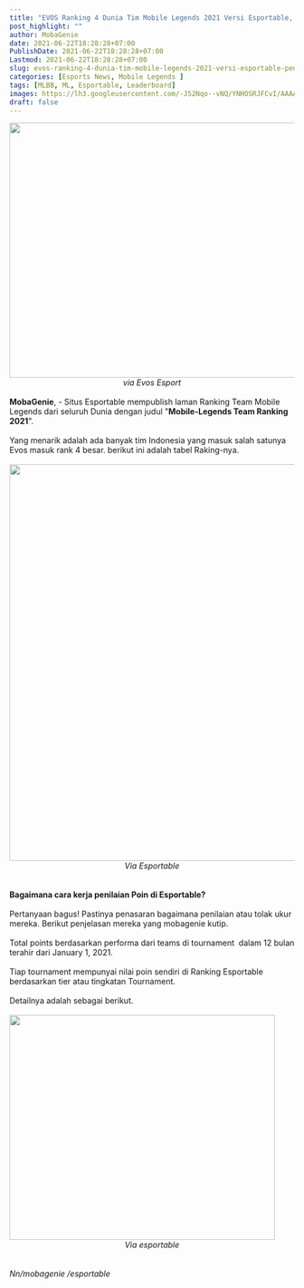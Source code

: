 ```yaml
---
title: "EVOS Ranking 4 Dunia Tim Mobile Legends 2021 Versi Esportable, Penjelasan Lengkap!"
post_highlight: ""
author: MobaGenie
date: 2021-06-22T18:28:28+07:00
PublishDate: 2021-06-22T18:28:28+07:00
Lastmod: 2021-06-22T18:28:28+07:00
slug: evos-ranking-4-dunia-tim-mobile-legends-2021-versi-esportable-penjelasan-lengkap
categories: [Esports News, Mobile Legends ]
tags: [MLBB, ML, Esportable, Leaderboard]
images: https://lh3.googleusercontent.com/-J52Nqo--vNQ/YNHOSRJFCvI/AAAAAAAAB0I/MAuxxPRgSwIw45uJUaKBQrmF3yiTPGklgCLcBGAsYHQ/s800/IMG_ORG_1624362225009.jpeg
draft: false
---
```

<div><div text-align: center;"><a href="https://lh3.googleusercontent.com/-J52Nqo--vNQ/YNHOSRJFCvI/AAAAAAAAB0I/MAuxxPRgSwIw45uJUaKBQrmF3yiTPGklgCLcBGAsYHQ/s800/IMG_ORG_1624362225009.jpeg"  ><img  src="https://lh3.googleusercontent.com/-J52Nqo--vNQ/YNHOSRJFCvI/AAAAAAAAB0I/MAuxxPRgSwIw45uJUaKBQrmF3yiTPGklgCLcBGAsYHQ/s800/IMG_ORG_1624362225009.jpeg"  width="800" height="450"  ></a></div><i><div style="text-align: center;"><i>via Evos Esport</i></div></i><div style="text-align: center;"><br>
</div></div><div><b>MobaGenie</b>, - Situs Esportable mempublish laman Ranking Team Mobile Legends dari seluruh Dunia dengan judul "<b>Mobile-Legends Team Ranking 2021</b>".</div><div><br>
</div><div>Yang menarik adalah ada banyak tim Indonesia yang masuk salah satunya Evos masuk rank 4 besar. berikut ini adalah tabel Raking-nya.&nbsp;</div><div><br>
</div><div><div text-align: center;"><a href="https://lh3.googleusercontent.com/-EszwQuCCAqA/YNHOUP0o0YI/AAAAAAAAB0M/QO5Dp84XFMklruNVFteyeDeYzWQrFacowCLcBGAsYHQ/s700/IMG_ORG_1624362323885.jpeg"  ><img  src="https://lh3.googleusercontent.com/-EszwQuCCAqA/YNHOUP0o0YI/AAAAAAAAB0M/QO5Dp84XFMklruNVFteyeDeYzWQrFacowCLcBGAsYHQ/s700/IMG_ORG_1624362323885.jpeg"  width="576" height="700"  ></a></div><i><div style="text-align: center;"><i>Via Esportable</i></div></i><br>
</div><div><br>
</div><div><b>Bagaimana cara kerja penilaian Poin di Esportable?</b></div><div><br>
</div><div>Pertanyaan bagus! Pastinya penasaran bagaimana penilaian atau tolak ukur mereka. Berikut penjelasan mereka yang mobagenie kutip.&nbsp;</div><div><br>
</div><div>Total points berdasarkan performa dari teams di tournament&nbsp; dalam 12 bulan terahir dari January 1, 2021.</div><div><br>
</div><div>Tiap tournament mempunyai nilai poin sendiri di Ranking Esportable berdasarkan tier atau tingkatan Tournament.</div><div><br>
</div><div>Detailnya adalah sebagai berikut.&nbsp;</div><div><br>
</div><div><div text-align: center;"><a href="https://lh3.googleusercontent.com/--MnZlIfRDIE/YNHOU2kwzzI/AAAAAAAAB0Q/YMQCs3vJgb0OQqP6J3edonxnpHXWZdGFwCLcBGAsYHQ/s469/IMG_ORG_1624362379979.jpeg"  ><img  src="https://lh3.googleusercontent.com/--MnZlIfRDIE/YNHOU2kwzzI/AAAAAAAAB0Q/YMQCs3vJgb0OQqP6J3edonxnpHXWZdGFwCLcBGAsYHQ/s469/IMG_ORG_1624362379979.jpeg"  width="469" height="397"  ></a></div><i><div style="text-align: center;"><i>Via esportable</i></div></i><br>
</div><div><br>
</div><div><i>Nn/mobagenie /esportable</i></div><div><br>
</div>

